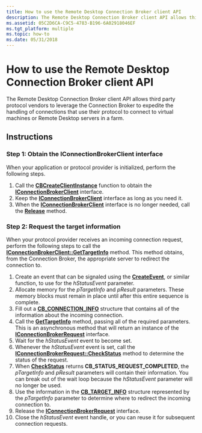 ```yaml
---
title: How to use the Remote Desktop Connection Broker client API
description: The Remote Desktop Connection Broker client API allows third party protocol vendors to leverage the Connection Broker to expedite the handling of connections that use their protocol to connect to virtual machines or Remote Desktop servers in a farm.
ms.assetid: 05C2D6CA-C9C5-4783-B196-6A02918046EF
ms.tgt_platform: multiple
ms.topic: how-to
ms.date: 05/31/2018
---
```


# How to use the Remote Desktop Connection Broker client API

The Remote Desktop Connection Broker client API allows third party protocol vendors to leverage the Connection Broker to expedite the handling of connections that use their protocol to connect to virtual machines or Remote Desktop servers in a farm.

## Instructions

### Step 1: Obtain the IConnectionBrokerClient interface

When your application or protocol provider is initialized, perform the following steps.

1.  Call the [**CBCreateClientInstance**](cbcreateclientinstance.md) function to obtain the [**IConnectionBrokerClient**](iconnectionbrokerclient.md) interface.
2.  Keep the [**IConnectionBrokerClient**](iconnectionbrokerclient.md) interface as long as you need it.
3.  When the [**IConnectionBrokerClient**](iconnectionbrokerclient.md) interface is no longer needed, call the [**Release**](/windows/desktop/api/unknwn/nf-unknwn-iunknown-release) method.

### Step 2: Request the target information

When your protocol provider receives an incoming connection request, perform the following steps to call the [**IConnectionBrokerClient::GetTargetInfo**](iconnectionbrokerclient-gettargetinfo.md) method. This method obtains, from the Connection Broker, the appropriate server to redirect the connection to.

1.  Create an event that can be signaled using the [**CreateEvent**](/windows/desktop/api/synchapi/nf-synchapi-createeventa), or similar function, to use for the *hStatusEvent* parameter.
2.  Allocate memory for the *pTargetInfo* and *pResult* parameters. These memory blocks must remain in place until after this entire sequence is complete.
3.  Fill out a [**CB\_CONNECTION\_INFO**](cb-connection-info.md) structure that contains all of the information about the incoming connection.
4.  Call the [**GetTargetInfo**](iconnectionbrokerclient-gettargetinfo.md) method, passing all of the required parameters. This is an asynchronous method that will return an instance of the [**IConnectionBrokerRequest**](iconnectionbrokerrequest.md) interface.
5.  Wait for the *hStatusEvent* event to become set.
6.  Whenever the *hStatusEvent* event is set, call the [**IConnectionBrokerRequest::CheckStatus**](iconnectionbrokerrequest-checkstatus.md) method to determine the status of the request.
7.  When [**CheckStatus**](iconnectionbrokerrequest-checkstatus.md) returns **CB\_STATUS\_REQUEST\_COMPLETED**, the *pTargetInfo* and *pResult* parameters will contain their information. You can break out of the wait loop because the *hStatusEvent* parameter will no longer be used.
8.  Use the information in the [**CB\_TARGET\_INFO**](cb-target-info.md) structure represented by the *pTargetInfo* parameter to determine where to redirect the incoming connection to.
9.  Release the [**IConnectionBrokerRequest**](iconnectionbrokerrequest.md) interface.
10. Close the *hStatusEvent* event handle, or you can reuse it for subsequent connection requests.

 

 
